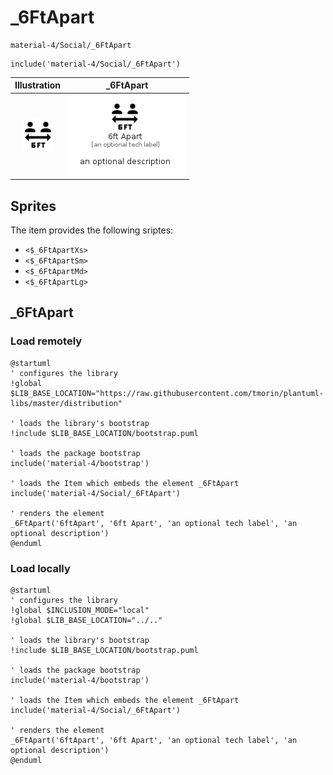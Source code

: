# _6FtApart


```text
material-4/Social/_6FtApart
```

```text
include('material-4/Social/_6FtApart')
```



| Illustration | _6FtApart |
| :---: | :---: |
| ![illustration for Illustration](../../material-4/Social/_6FtApart.png) | ![illustration for _6FtApart](../../material-4/Social/_6FtApart.Local.png) |



## Sprites
The item provides the following sriptes:

- `<$_6FtApartXs>`
- `<$_6FtApartSm>`
- `<$_6FtApartMd>`
- `<$_6FtApartLg>`





## _6FtApart

### Load remotely
```plantuml
@startuml
' configures the library
!global $LIB_BASE_LOCATION="https://raw.githubusercontent.com/tmorin/plantuml-libs/master/distribution"

' loads the library's bootstrap
!include $LIB_BASE_LOCATION/bootstrap.puml

' loads the package bootstrap
include('material-4/bootstrap')

' loads the Item which embeds the element _6FtApart
include('material-4/Social/_6FtApart')

' renders the element
_6FtApart('6ftApart', '6ft Apart', 'an optional tech label', 'an optional description')
@enduml
```

### Load locally
```plantuml
@startuml
' configures the library
!global $INCLUSION_MODE="local"
!global $LIB_BASE_LOCATION="../.."

' loads the library's bootstrap
!include $LIB_BASE_LOCATION/bootstrap.puml

' loads the package bootstrap
include('material-4/bootstrap')

' loads the Item which embeds the element _6FtApart
include('material-4/Social/_6FtApart')

' renders the element
_6FtApart('6ftApart', '6ft Apart', 'an optional tech label', 'an optional description')
@enduml
```

